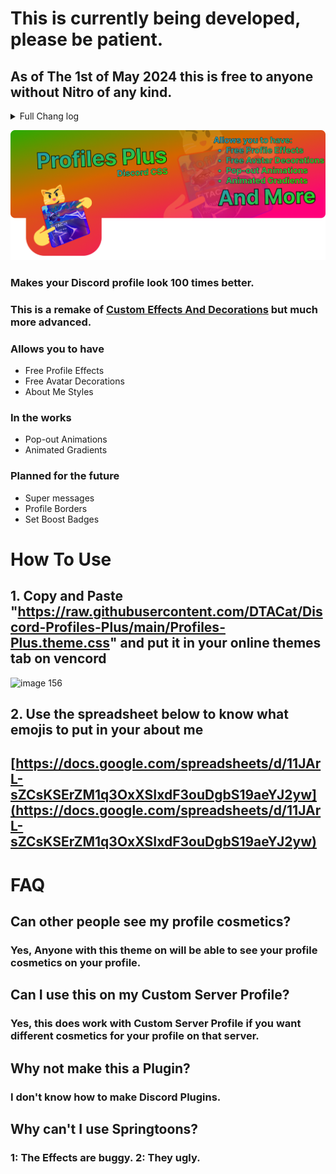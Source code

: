 # This is currently being developed, please be patient.

## As of The 1st of May 2024 this is free to anyone without Nitro of any kind.

<details>

<summary>Full Chang log</summary>

- Added Lo-fi Vibe Collectibles

- You can now Equip Avatar Decrations, Profile Effects, About Me Styles and Profile Borders with Discord official emojis. Meaning you no longer require Nitro of any kind to use Profiles Plus.

- You can now see the Avatar Decorations of users who don't have a Profiles Plus Avatar Decoration equipped.

</details>

![TitleBanner](https://raw.githubusercontent.com/DTACat/Discord-Profiles-Plus/main/Assets/Logo-2024-05-26T131255.883.png)

### Makes your Discord profile look 100 times better.

### This is a remake of [Custom Effects And Decorations](https://github.com/DTACat/Custom-Effects-And-Decorations-Discord-Theme) but much more advanced.

### Allows you to have
- Free Profile Effects
- Free Avatar Decorations
- About Me Styles
### In the works
- Pop-out Animations
- Animated Gradients
### Planned for the future
- Super messages
- Profile Borders
- Set Boost Badges

# How To Use

## 1. Copy and Paste "https://raw.githubusercontent.com/DTACat/Discord-Profiles-Plus/main/Profiles-Plus.theme.css" and put it in your online themes tab on vencord

![image 156](https://github.com/DTACat/Discord-Profiles-Plus/assets/141873540/24a162cb-bc46-4bf0-8dbc-1d46988e64de)

## 2. Use the spreadsheet below to know what emojis to put in your about me

## [https://docs.google.com/spreadsheets/d/11JArL-sZCsKSErZM1q3OxXSIxdF3ouDgbS19aeYJ2yw](https://docs.google.com/spreadsheets/d/11JArL-sZCsKSErZM1q3OxXSIxdF3ouDgbS19aeYJ2yw)

# FAQ

## Can other people see my profile cosmetics?

### Yes, Anyone with this theme on will be able to see your profile cosmetics on your profile.

## Can I use this on my Custom Server Profile?

### Yes, this does work with Custom Server Profile if you want different cosmetics for your profile on that server.

## Why not make this a Plugin?

### I don't know how to make Discord Plugins.

## Why can't I use Springtoons?

### 1: The Effects are buggy. 2: They ugly.
